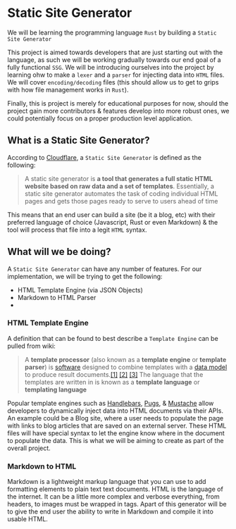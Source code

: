 # Static Site Generator

We will be learning the programming language `Rust` by building a
`Static Site Generator`

This project is aimed towards developers that are just starting out with the
language, as such we will be working gradually towards our end goal of a fully
functional `SSG`. We will be introducing ourselves into the project by learning
ohw to make a `lexer` and a `parser` for injecting data into `HTML` files. We
will cover `encoding/decoding` files (this should allow us to get to grips with
how file management works in `Rust`).

Finally, this is project is merely for educational purposes for now, should the
project gain more contributors & features develop into more robust ones, we
could potentially focus on a proper production level application.

## What is a Static Site Generator?

According to
[Cloudflare](https://www.cloudflare.com/en-gb/learning/performance/static-site-generator/#:~:text=A%20static%20site%20generator%20is,to%20users%20ahead%20of%20time.),
a `Static Site Generator` is defined as the following:

> A static site generator is **a tool that generates a full static HTML website
> based on raw data and a set of templates**. Essentially, a static site
> generator automates the task of coding individual HTML pages and gets those
> pages ready to serve to users ahead of time

This means that an end user can build a site (be it a blog, etc) with their
preferred language of choice (Javascript, Rust or even Markdown) & the tool will
process that file into a legit `HTML` syntax.

## What will we be doing?

A `Static Site Generator` can have any number of features. For our
implementation, we will be trying to get the following:

- HTML Template Engine (via JSON Objects)
- Markdown to HTML Parser
-

### HTML Template Engine

A definition that can be found to best describe a `Template Engine` can be
pulled from wiki:

> A **template processor** (also known as a **template engine** or **template
> parser**) is [software](https://en.wikipedia.org/wiki/Software "Software")
> designed to combine templates with a
> [data model](https://en.wikipedia.org/wiki/Data_model "Data model") to produce
> result
> documents.[[1]](https://en.wikipedia.org/wiki/Template_processor#cite_note-Niemeyer000-1)
> [[2]](https://en.wikipedia.org/wiki/Template_processor#cite_note-Manolescu000-2)
> [[3]](https://en.wikipedia.org/wiki/Template_processor#cite_note-Fowler000-3)
> The language that the templates are written in is known as a **template
> language** or **templating language**

Popular template engines such as [Handlebars](https://handlebarsjs.com/),
[Pugs](https://pugjs.org/api/getting-started.html), &
[Mustache](https://mustache.github.io/) allow developers to dynamically inject
data into HTML documents via their APIs. An example could be a Blog site, where
a user needs to populate the page with links to blog articles that are saved on
an external server. These HTML files will have special syntax to let the engine
know where in the document to populate the data. This is what we will be aiming
to create as part of the overall project.

### Markdown to HTML

Markdown is a lightweight markup language that you can use to add formatting
elements to plain text text documents. HTML is the language of the internet. It
can be a little more complex and verbose everything, from headers, to images
must be wrapped in tags. Apart of this generator will be to give the end user
the ability to write in Markdown and compile it into usable HTML.
